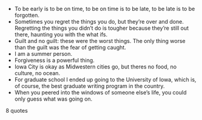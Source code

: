  - To be early is to be on time, to be on time is to be late, to be late is to be forgotten.
 - Sometimes you regret the things you do, but they’re over and done. Regretting the things you didn’t do is tougher because they’re still out there, haunting you with the what ifs.
 - Guilt and no guilt: these were the worst things. The only thing worse than the guilt was the fear of getting caught.
 - I am a summer person.
 - Forgiveness is a powerful thing.
 - Iowa City is okay as Midwestern cities go, but theres no food, no culture, no ocean.
 - For graduate school I ended up going to the University of Iowa, which is, of course, the best graduate writing program in the country.
 - When you peered into the windows of someone else’s life, you could only guess what was going on.

8 quotes